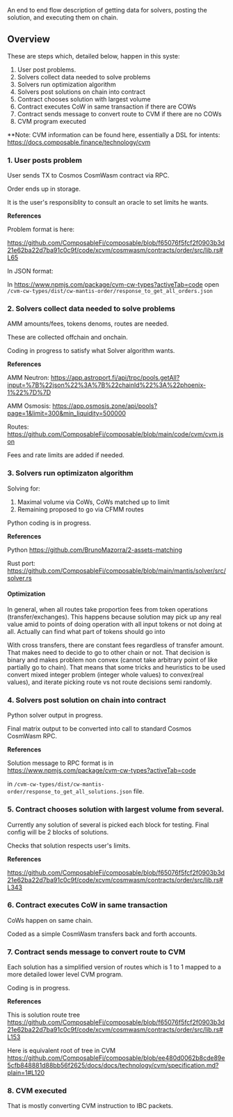 An end to end flow description of getting data for solvers, posting the solution, and executing them on chain.


## Overview

These are steps which, detailed below, happen in this syste:
1. User post problems.
2. Solvers collect data needed to solve problems
3. Solvers run optimization algorithm
4. Solvers post solutions on chain into contract
5. Contract chooses solution with largest volume
6. Contract executes CoW in same transaction if there are COWs 
7. Contract sends message to convert route to CVM if there are no COWs 
8. CVM program executed

**Note: CVM information can be found here, essentially a DSL for intents: https://docs.composable.finance/technology/cvm 


### 1. User posts problem

User sends TX to Cosmos CosmWasm contract via RPC. 

Order ends up in storage.

It is the user's responsiblity to consult an oracle to set limits he wants.

**References**

Problem format is here:

https://github.com/ComposableFi/composable/blob/f65076f5fcf2f0903b3d21e62ba22d7ba91c0c9f/code/xcvm/cosmwasm/contracts/order/src/lib.rs#L65


In JSON format:

In https://www.npmjs.com/package/cvm-cw-types?activeTab=code open
`/cvm-cw-types/dist/cw-mantis-order/response_to_get_all_orders.json`


### 2. Solvers collect data needed to solve problems

AMM amounts/fees, tokens denoms, routes are needed.

These are collected offchain and onchain.

Coding in progress to satisfy what Solver algorithm wants.


**References**

AMM Neutron:
https://app.astroport.fi/api/trpc/pools.getAll?input=%7B%22json%22%3A%7B%22chainId%22%3A%22phoenix-1%22%7D%7D

AMM Osmosis:
https://app.osmosis.zone/api/pools?page=1&limit=300&min_liquidity=500000 

Routes:
https://github.com/ComposableFi/composable/blob/main/code/cvm/cvm.json

Fees and rate limits are added if needed.

### 3. Solvers run optimizaton algorithm

Solving for: 
1. Maximal volume via CoWs, CoWs matched up to limit
2. Remaining proposed to go via CFMM routes

Python coding is in progress.

**References**

Python
https://github.com/BrunoMazorra/2-assets-matching

Rust port:
https://github.com/ComposableFi/composable/blob/main/mantis/solver/src/solver.rs


#### Optimization

In general, when all routes take proportion fees from token operations (transfer/exchanges). 
This happens because solution may pick up any real value amid to points of doing operation with all input tokens or not doing at all.
Actually can find what part of tokens should go into

With cross transfers, there are constant fees regardless of transfer amount.
That makes need to decide to go to other chain or not.
That decision is binary and makes problem non convex (cannot take arbitrary point of like partially go to chain).
That means that some tricks and heuristics to be used convert mixed integer problem (integer whole values) to convex(real values),
and iterate picking route vs not route decisions semi randomly.


### 4. Solvers post solution on chain into contract

Python solver output in progress.

Final matrix output to be converted into call to standard Cosmos CosmWasm RPC. 

**References**

Solution message to RPC format is in
https://www.npmjs.com/package/cvm-cw-types?activeTab=code

in `/cvm-cw-types/dist/cw-mantis-order/response_to_get_all_solutions.json` file.


### 5. Contract chooses solution with largest volume from several.

Currently any solution of several is picked each block for testing.
Final config will be 2 blocks of solutions. 

Checks that solution respects user's limits.

**References**

https://github.com/ComposableFi/composable/blob/f65076f5fcf2f0903b3d21e62ba22d7ba91c0c9f/code/xcvm/cosmwasm/contracts/order/src/lib.rs#L343


### 6. Contract executes CoW in same transaction

CoWs happen on same chain.

Coded as a simple CosmWasm transfers back and forth accounts.

### 7. Contract sends message to convert route to CVM

Each solution has a simplified version of routes which is 1 to 1 mapped to a more detailed lower level CVM program. 

Coding is in progress. 

**References**

This is solution route tree 
https://github.com/ComposableFi/composable/blob/f65076f5fcf2f0903b3d21e62ba22d7ba91c0c9f/code/xcvm/cosmwasm/contracts/order/src/lib.rs#L153

Here is equivalent root of tree in CVM
https://github.com/ComposableFi/composable/blob/ee480d0062b8cde89e5cfb848881d88bb56f2625/docs/docs/technology/cvm/specification.md?plain=1#L120

### 8. CVM executed

That is mostly converting CVM instruction to IBC packets.



